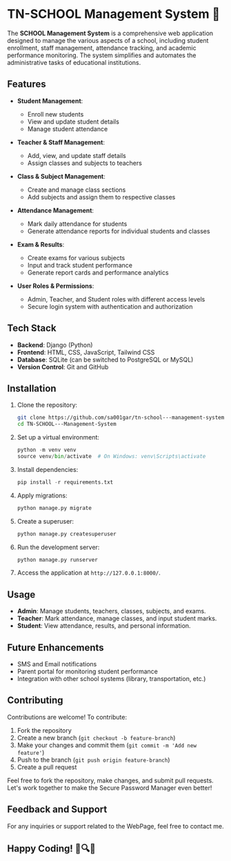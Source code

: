 ﻿# TN-SCHOOL Management System 🙂

The **SCHOOL Management System** is a comprehensive web application designed to manage the various aspects of a school, including student enrollment, staff management, attendance tracking, and academic performance monitoring. The system simplifies and automates the administrative tasks of educational institutions.

## Features

- **Student Management**: 
  - Enroll new students
  - View and update student details
  - Manage student attendance

- **Teacher & Staff Management**:
  - Add, view, and update staff details
  - Assign classes and subjects to teachers

- **Class & Subject Management**:
  - Create and manage class sections
  - Add subjects and assign them to respective classes

- **Attendance Management**:
  - Mark daily attendance for students
  - Generate attendance reports for individual students and classes

- **Exam & Results**:
  - Create exams for various subjects
  - Input and track student performance
  - Generate report cards and performance analytics

- **User Roles & Permissions**:
  - Admin, Teacher, and Student roles with different access levels
  - Secure login system with authentication and authorization

## Tech Stack

- **Backend**: Django (Python)
- **Frontend**: HTML, CSS, JavaScript, Tailwind CSS
- **Database**: SQLite (can be switched to PostgreSQL or MySQL)
- **Version Control**: Git and GitHub

## Installation

1. Clone the repository:

   ```bash
   git clone https://github.com/sa001gar/tn-school---management-system.git
   cd TN-SCHOOL---Management-System
2. Set up a virtual environment:

    ```python
    python -m venv venv
    source venv/bin/activate  # On Windows: venv\Scripts\activate
3. Install dependencies:

    ```python
    pip install -r requirements.txt
4. Apply migrations:

    ```python
    python manage.py migrate
5. Create a superuser:

    ```python
    python manage.py createsuperuser
6. Run the development server:

    ```python
    python manage.py runserver
7. Access the application at `http://127.0.0.1:8000/`.

## Usage

- **Admin**: Manage students, teachers, classes, subjects, and exams.
- **Teacher**: Mark attendance, manage classes, and input student marks.
- **Student**: View attendance, results, and personal information.

## Future Enhancements

- SMS and Email notifications
- Parent portal for monitoring student performance
- Integration with other school systems (library, transportation, etc.)

## Contributing

Contributions are welcome! To contribute:

1. Fork the repository
2. Create a new branch (`git checkout -b feature-branch`)
3. Make your changes and commit them (`git commit -m 'Add new feature'`)
4. Push to the branch (`git push origin feature-branch`)
5. Create a pull request

Feel free to fork the repository, make changes, and submit pull requests. Let's work together to make the Secure Password Manager even better!

## Feedback and Support
For any inquiries or support related to the WebPage, feel free to contact me.

## Happy Coding! 🧮🔍✨

